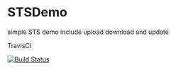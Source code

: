 # STSDemo

simple STS demo
include upload download and update

TravisCI



[![Build Status](https://travis-ci.org/chengheng10/STSDemo.svg?branch=master)](https://travis-ci.org/chengheng10/STSDemo)